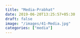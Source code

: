 ```yaml
---
title: "Media-Prabhat"
date: 2019-06-20T13:25:57+05:30
draft: false
image: "/images/41-Media.jpg"
categories: ["media"]
---
```



